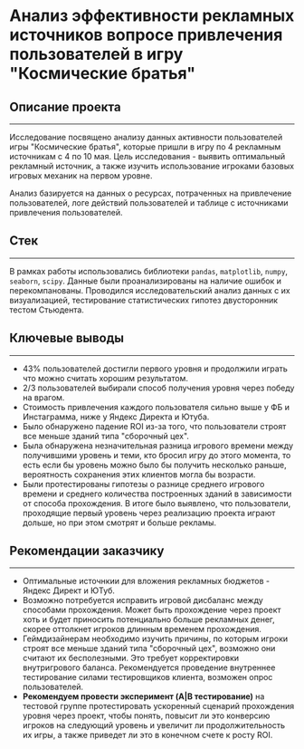 # Анализ эффективности рекламных источников вопросе привлечения пользователей в игру "Космические братья"

## Описание проекта
__________________________________________________________________

Исследование посвящено анализу данных активности пользователей игры "Космические братья", которые пришли в игру по 4 рекламным источникам с 4 по 10 мая. 
Цель исследования - выявить оптимальный рекламный источник, а также изучить использование игроками базовых игровых механик на первом уровне. 

Анализ базируется на данных о ресурсах, потраченных на привлечение пользователей, логе действий пользователей и таблице с источниками привлечения пользователей.

## Стек
__________________________________________________________________

В рамках работы использовались библиотеки `pandas`, `matplotlib`, `numpy`, `seaborn`, `scipy`. Данные были проанализированы на наличие ошибок и перекомпанованы. Проводился исследовательский анализ данных с их визуализацией, тестирование статистических гипотез двусторонник тестом Стьюдента.

## Ключевые выводы
-------
- 43% пользователей достигли первого уровня и продолжили играть что можно считать хорошим результатом. 
- 2/3 пользователей выбирали способ получения уровня через победу на врагом. 
- Стоимость привлечения каждого пользователя сильно выше у ФБ и Инстаграмма, ниже у Яндекс Директа и Ютуба.
- Было обнаружено падение ROI из-за того, что пользователи строят все меньше зданий типа "сборочный цех". 
- Была обнаружена незначительная разница игрового времени между получившими уровень и теми, кто бросил игру до этого момента, то есть если бы уровень можно было бы получить несколько раньше, вероятность сохранения этих клиентов могла бы возрасти.
- Были протестированы гипотезы о разнице среднего игрового времени и среднего количества построенных зданий в зависимости от способа прохождения. В итоге было выявлено, что пользователи, проходящие первый уровень через реализацию проекта играют дольше, но при этом смотрят и больше рекламы.

## Рекомендации заказчику
-------
- Оптимальные источнкии для вложения рекламных бюджетов - Яндекс Директ и ЮТуб.
- Возможно потребуется исправить игровой дисбаланс между способами прохождения. Может быть прохождение через проект хоть и будет приносить потенциально больше рекламных денег, скорее оттолкнет игроков длинным временем прохождения.
- Геймдизайнерам необходимо изучить причины, по которым игроки строят все меньше зданий типа "сборочный цех", возможно они считают их бесполезными. Это требует корректировки внутригрового баланса. Рекомендуется проведение внутреннее тестирование силами тестировщиков клиента, возможен опрос пользователей.
- <b>Рекомендуем провести эксперимент (A|B тестирование)</b> на тестовой группе протестировать ускоренный сценарий прохождения уровня через проект, чтобы понять, повысит ли это конверсию игроков на следующий уровень и увеличит ли продолжительность их игры, а также приведет ли это в конечном счете к росту ROI. 
